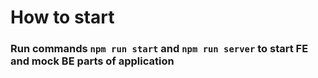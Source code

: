 # How to start
### Run commands `npm run start` and `npm run server` to start FE and mock BE parts of application
